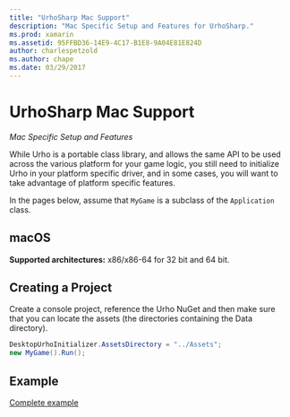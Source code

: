 ```yaml
---
title: "UrhoSharp Mac Support"
description: "Mac Specific Setup and Features for UrhoSharp."
ms.prod: xamarin
ms.assetid: 95FFBD36-14E9-4C17-B1E8-9A04E81E824D
author: charlespetzold
ms.author: chape
ms.date: 03/29/2017
---
```

# UrhoSharp Mac Support

_Mac Specific Setup and Features_

While Urho is a portable class library, and allows the same API to be
used across the various platform for your game logic, you still need
to initialize Urho in your platform specific driver, and in some
cases, you will want to take advantage of platform specific features.

In the pages below, assume that `MyGame` is a subclass of the
`Application` class.

## macOS

**Supported architectures:** x86/x86-64 for 32 bit and 64 bit.

## Creating a Project

Create a console project, reference the Urho NuGet and then make sure
that you can locate the assets (the directories containing the Data
directory).

```csharp
DesktopUrhoInitializer.AssetsDirectory = "../Assets";
new MyGame().Run();
```

## Example

[Complete example](https://github.com/xamarin/urho-samples/tree/master/FeatureSamples/Cocoa)


